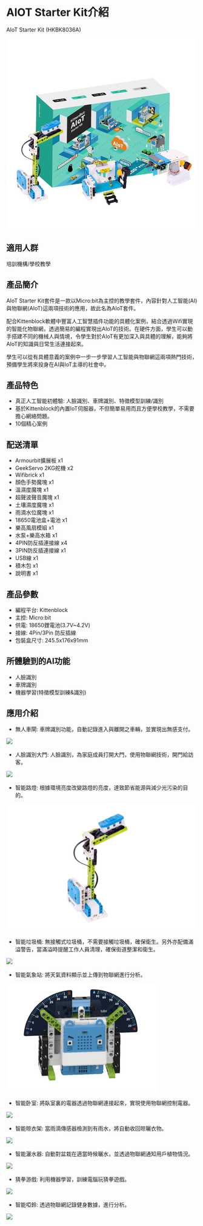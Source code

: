 # AIOT Starter Kit介紹

AIoT Starter Kit (HKBK8036A)

![](images/a1.jpg)  

## 適用人群  

培訓機構/學校教學  
 
## 產品簡介   
 
AIoT Starter Kit套件是一款以Micro:bit為主控的教學套件，內容針對人工智能(AI)與物聯網(AIoT)這兩項技術的應用，故此名為AIoT套件。

配合Kittenblock軟體中豐富人工智慧插件功能的具體化案例，結合透過Wifi實現的智能化物聯網，透過簡易的編程實現出AIoT的技術。在硬件方面，學生可以動手搭建不同的機械人與情境，令學生對於AIoT有更加深入與具體的理解，能夠將AIoT的知識與日常生活連接起來。

學生可以從有具體意義的案例中一步一步學習人工智能與物聯網這兩項熱門技術，預備學生將來投身在AI與IoT主導的社會中。

## 產品特色  

- 真正人工智能初體驗: 人臉識別、車牌識別、特徵模型訓練/識別 
- 基於Kittenblock的內置IoT伺服器，不但簡單易用而且方便學校教學，不需要擔心網絡問題。     
- 10個精心案例    

## 配送清單   

- Armourbit擴展板	x1
- GeekServo 2KG舵機	x2
- Wifibrick	x1
- 顏色手勢魔塊	x1
- 溫濕度魔塊    x1
- 超聲波聲音魔塊	x1
- 土壤濕度魔塊	x1
- 雨滴水位魔塊	x1
- 18650電池盒+電池	x1
- 樂高風扇模組	x1
- 水泵+樂高水箱	x1
- 4PIN防反插連接線	x4
- 3PIN防反插連接線	x1
- USB線	x1
- 積木包	x1
- 說明書    x1 

## 產品參數  

- 編程平台: Kittenblock  
- 主控: Micro:bit  
- 供電: 18650鋰電池(3.7V~4.2V) 
- 接線: 4Pin/3Pin 防反插線 
- 包裝盒尺寸: 245.5x176x91mm  

## 所體驗到的AI功能 

- 人臉識別 
- 車牌識別  
- 機器學習(特徵模型訓練&識別) 

## 應用介紹 

- 無人車閘: 車牌識別功能，自動記錄進入與離開之車輛，並實現出無感支付。

![](images/ex1.png)  

- 人臉識別大門: 人臉識別，為家庭成員打開大門，使用物聯網技術，開門給訪客。

![](images/ex2.png)  

- 智能路燈: 根據環境亮度改變路燈的亮度，達致節省能源與減少光污染的目的。  

![](images/ex3.png)  

- 智能垃圾桶: 無接觸式垃圾桶，不需要接觸垃圾桶，確保衛生。另外亦配備滿溢警告，當滿溢時提醒工作人員清理，確保街道整潔和衛生。   

![](images/ex4.png)  

- 智能氣象站: 將天氣資料顯示並上傳到物聯網進行分析。

![](images/ex5-1.png)  

- 智能卧室: 將臥室裏的電器透過物聯網連接起來，實現使用物聯網控制電器。   

![](images/ex6.png)  

- 智能晾衣架: 當雨滴傳感器檢測到有雨水，將自動收回晾曬衣物。  

![](images/ex7.png)  

- 智能灑水器: 自動對盆栽在適當時候曬水，並透過物聯網通知用戶植物情況。   

![](images/ex8.png)  

- 猜拳游戲: 利用機器學習，訓練電腦玩猜拳遊戲。   

![](images/ex9.png)  

- 智能啞鈴: 透過物聯網記錄健身數據，進行分析。  

![](images/ex10.png)  